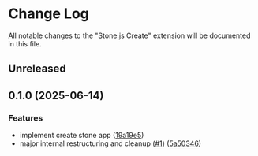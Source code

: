 # Change Log

All notable changes to the "Stone.js Create" extension will be documented in this file.

## Unreleased


## 0.1.0 (2025-06-14)


### Features

* implement create stone app ([19a19e5](https://github.com/stone-foundation/stone-js-create/commit/19a19e5e7396a745f7077e01ec665f8c4fe7d3bf))
* major internal restructuring and cleanup ([#1](https://github.com/stone-foundation/stone-js-create/issues/1)) ([5a50346](https://github.com/stone-foundation/stone-js-create/commit/5a50346299b8d87db4f45f1cf310c330bd9c18ab))

